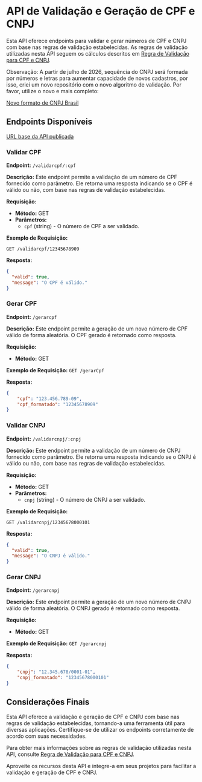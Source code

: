 # API de Validação e Geração de CPF e CNPJ

Esta API oferece endpoints para validar e gerar números de CPF e CNPJ com base nas regras de validação estabelecidas. As regras de validação utilizadas nesta API seguem os cálculos descritos em [Regra de Validação para CPF e CNPJ](https://souforce.cloud/regra-de-validacao-para-cpf-e-cnpj-no-salesforce/).

Observação: A partir de julho de 2026, sequência do CNPJ será formada por números e letras para aumentar capacidade de novos cadastros, por isso, criei um novo repositório com o novo algoritmo de validação. Por favor, utilize o novo e mais completo:

[Novo formato de CNPJ Brasil](https://github.com/gersonfreire/novo-cnpj)

## Endpoints Disponíveis

[URL base da API publicada](https://apivalida.monitor.eco.br:9002/ "URL Base")

### Validar CPF

**Endpoint:** `/validarcpf/:cpf`

**Descrição:** Este endpoint permite a validação de um número de CPF fornecido como parâmetro. Ele retorna uma resposta indicando se o CPF é válido ou não, com base nas regras de validação estabelecidas.

**Requisição:**

- **Método:** GET
- **Parâmetros:**
  - `cpf` (string) - O número de CPF a ser validado.

**Exemplo de Requisição:**

`GET /validarcpf/12345678909`

**Resposta:**

```json
{
  "valid": true,
  "message": "O CPF é válido."
}
```

### Gerar CPF

**Endpoint:** `/gerarcpf`

**Descrição:** Este endpoint permite a geração de um novo número de CPF válido de forma aleatória. O CPF gerado é retornado como resposta.

**Requisição:**

- **Método:** GET

**Exemplo de Requisição:**
`GET /gerarCpf`

**Resposta:**

```json
{
    "cpf": "123.456.789-09",
    "cpf_formatado": "12345678909"
}
```

### Validar CNPJ

**Endpoint:** `/validarcnpj/:cnpj`

**Descrição:** Este endpoint permite a validação de um número de CNPJ fornecido como parâmetro. Ele retorna uma resposta indicando se o CNPJ é válido ou não, com base nas regras de validação estabelecidas.

**Requisição:**

- **Método:** GET
- **Parâmetros:**
  - `cnpj` (string) - O número de CNPJ a ser validado.

**Exemplo de Requisição:**

`GET /validarcnpj/12345678000101`

**Resposta:**

```json
{
  "valid": true,
  "message": "O CNPJ é válido."
}
```

### Gerar CNPJ

**Endpoint:** `/gerarcnpj`

**Descrição:** Este endpoint permite a geração de um novo número de CNPJ válido de forma aleatória. O CNPJ gerado é retornado como resposta.

**Requisição:**

- **Método:** GET

**Exemplo de Requisição:**
`GET /gerarcnpj`

**Resposta:**

```json
{
    "cnpj": "12.345.678/0001-01",
    "cnpj_formatado": "12345678000101"
}
```

## Considerações Finais

Esta API oferece a validação e geração de CPF e CNPJ com base nas regras de validação estabelecidas, tornando-a uma ferramenta útil para diversas aplicações. Certifique-se de utilizar os endpoints corretamente de acordo com suas necessidades.

Para obter mais informações sobre as regras de validação utilizadas nesta API, consulte [Regra de Validação para CPF e CNPJ](https://souforce.cloud/regra-de-validacao-para-cpf-e-cnpj-no-salesforce/).

Aproveite os recursos desta API e integre-a em seus projetos para facilitar a validação e geração de CPF e CNPJ.
